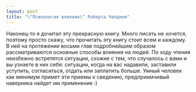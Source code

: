 ```yaml
---
layout: post
title: "\"Психология влияния\" Роберта Чалдини"
---
```



Наконец-то я дочитал эту прекрасную книгу. Много писать не хочется, поэтому просто скажу, что прочитать эту книгу стоит всем и каждому. В ней на протяжении восьми глав подробнейшим образом рассматриваются основные способы влияния на людей. По ходу чтения неизбежно встретятся ситуации, схожие с тем, что случалось с вами и вы узнаете в них себя: ситуации, когда на вас надавили, заставили уступить, согласиться, отдать или заплатить больше. Умный человек как минимум примет эти приемы к сведению, предприимчивый наверняка найдет им применение :)
